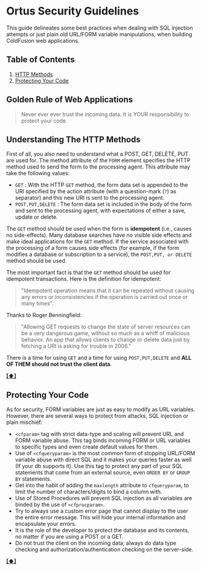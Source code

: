 # Ortus Security Guidelines


This guide delineates some best practices when dealing with SQL injection attempts or just plain old URL/FORM variable manipulations, when building ColdFusion web applications.

## <a name='TOC'>Table of Contents</a>

  1. [HTTP Methods](#http_methods)
  1. [Protecting Your Code](#protection)

## Golden Rule of Web Applications
> Never ever ever trust the incoming data. It is YOUR responsibility to protect your code.

## <a name="http_methods">Understanding The HTTP Methods</a>

First of all, you also need to understand what a POST, GET, DELETE, PUT are used for. The method attribute of the `FORM` element specifies the HTTP method used to send the form to the processing agent. This attribute may take the following values:

* `GET` : With the HTTP `GET` method, the form data set is appended to the URI specified by the action attribute (with a question-mark (`?`) as separator) and this new URI is sent to the processing agent.
* `POST,PUT,DELETE` : The form data set is included in the body of the form and sent to the processing agent, with expectations of either a save, update or delete.

The `GET` method should be used when the form is **idempotent** (i.e., causes no side-effects). Many database searches have no visible side effects and make ideal applications for the `GET` method. If the service associated with the processing of a form causes side effects (for example, if the form modifies a database or subscription to a service), the `POST,PUT, or DELETE` method should be used.

The most important fact is that the `GET` method should be used for idempotent transactions. Here is the definition for idempotent: 

<blockquote>
"Idempotent operation means that it can be repeated without causing any errors or inconsistencies if the operation is carried out once or many times". 
</blockquote>

Thanks to Roger Benningfield: 

<blockquote>
"Allowing GET requests to change the state of server resources can be a very dangerous game, without so much as a whiff of malicious behavior. An app that allows clients to change or delete data just by fetching a URI is asking for trouble in 2006."

</blockquote>

There is a time for using `GET` and a time for using `POST,PUT,DELETE` and **ALL OF THEM should not trust the client data**. 

**[[⬆]](#TOC)**

## <a name="protecting">Protecting Your Code</a>

As for security, FORM variables are just as easy to modify as URL variables. However, there are several ways to protect from attacks, SQL injection or plain mischief:

* `<cfparam>` tag with strict data-type and scaling will prevent URL and FORM variable abuse. This tag binds incoming FORM or URL variables to specific types and even create default values for them.
* Use of `<cfqueryparam>` is the most common form of stopping URL/FORM variable abuse with direct SQL and it makes your queries faster as well (If your db supports it). Use this tag to protect any part of your SQL statements that come from an external source, even `ORDER BY` or `GROUP BY` statements.
* Get into the habit of adding the `maxlength` attribute to `cfqueryparam`, to limit the number of characters/digits to bind a column with.
* Use of Stored Procedures will prevent SQL injection as all variables are binded by the use of `<cfprocparam>`.
* Try to always use a custom error page that cannot display to the user the entire error message. This will hide your internal information and encapsulate your errors.
* It is the role of the developer to protect the database and its contents, no matter if you are using a POST or a GET.
* Do not trust the client on the incoming data; always do data type checking and authorization/authentication checking on the server-side.

**[[⬆]](#TOC)**
